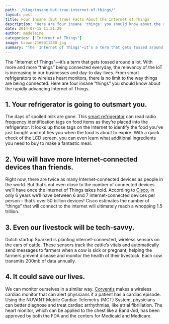 ```yaml
---
path: '/blog/insane-but-true-internet-of-things/'
layout: post
title: Four Insane (But True) Facts About the Internet of Things
description: "Here are four insane 'things' you should know about the rapidly advancing Internet of Things. Read more..."
date: 2014-07-15 11:21:29
author: madeleine
categories: ['Internet of Things']
image: brown-2160011280.jpg
summary: "The 'Internet of Things'—it’s a term that gets tossed around a lot. With more and more 'things' being connected everyday, the relevancy of the IoT is increasing in our businesses and day-to day-lives. From smart refrigerators to wireless heart monitors, there is no limit to the way things are being connected. Here are four insane “things” you should know about the rapidly advancing Internet of Things."
---
```

The "Internet of Things"—it’s a term that gets tossed around a lot. With more and more “things” being connected everyday, the relevancy of the IoT is increasing in our businesses and day-to day-lives. From smart refrigerators to wireless heart monitors, there is no limit to the way things are being connected. Here are four insane “things” you should know about the rapidly advancing Internet of Things.

## 1\. Your refrigerator is going to outsmart you.

The days of spoiled milk are gone. This [smart refrigerator](http://www.lg.com/us/refrigerators/lg-LFX31995ST-french-3-door-refrigerator) can read radio frequency identification tags on food items as they’re placed into the refrigerator. It looks up those tags on the Internet to identify the food you’ve just bought and notifies you when the food is about to expire. With a quick check of the LCD screen, you can even learn what additional ingredients you need to buy to make a fantastic meal.

## 2\. You will have more Internet-connected devices than friends.

Right now, there are twice as many Internet-connected devices as people in the world. But that’s not even close to the number of connected devices we’ll have once the Internet of Things takes hold. According to [Cisco](http://teqy.co/facts-internet-things-infographic-exigent/), in only 6 years we’ll have between 6 and 7 internet-connected devices per person – that’s over 50 billion devices! Cisco estimates the number of “things” that will connect to the internet will ultimately reach a whopping 1.5 trillion.

## 3\. Even our livestock will be tech-savvy.

Dutch startup Sparked is planting internet-connected, wireless sensors on the ears of [cattle](http://www.symplio.com/2011/09/4-infographics-about-internet-of-things/). These sensors track the cattle’s vitals and automatically send messages to farmers when a cow is sick or pregnant, helping the farmers prevent disease and monitor the health of their livestock. Each cow transmits 200mb of data annually.

## 4\. It could save our lives.

We can monitor ourselves in a similar way. [Corventis](http://www.corventis.com/) makes a wireless cardiac monitor that can alert physicians if a patient has a cardiac episode. Using the NUVANT Mobile Cardiac Telemetry (MCT) System, physicians can better diagnose and treat cardiac arrhythmias, like atrial fibrillation. The heart monitor, which can be applied to the chest like a Band-Aid, has been approved by both the FDA and the centers for Medicaid and Medicare.

